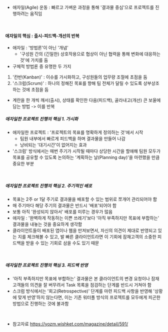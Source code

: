 
- 애자일(Agile) 운동 : 빠르고 가벼운 과정을 통해 '결과물 중심'으로 프로젝트를 진행하려는 움직임

<br>

#### **애자일의 핵심 : 출시-피드백-개선의 반복**
- 애자일 : '방법론'이 아닌 '개념'
    - '구성원 간의 (긴밀한) 상호작용으로 협상이 아닌 협력을 통해 변화에 대응하는 것'에 가치를 둠
- 구체적 방법론 중 유명한 두 가지

1) '칸반(Kanban)' : 이슈를 가시화하고, 구성원들의 업무량 조절에 초점을 둠
2) '스크럼(Scrum)' : 하나의 정해진 목표를 향해 팀 전체가 달릴 수 있도록 상부상조하는 것에 초점을 둠

- 계란을 한 개씩 깨서(출시), 상태를 확인한 다음(피드백), 골라내고(개선) 큰 보울에 담는 방법
-> 이를 반복

##### **애자일한 프로젝트 진행의 핵심 1. 가시화**
- 애자일한 프로젝트 : '프로젝트의 목표를 명확하게 정의하는 것'에서 시작
    - 팀원 내부에서 빠르게 피드백을 하며 결과물을 만들어 나감
    - 낭비되는 '대기시간'이 없어지는 효과
- '스크럼' 방식에서는 매번 주기가 시작될 때마다 상당한 시간을 할애해 팀원 모두가 목표를 공유할 수 있도록 논의하는 '계획하는 날(Planning day)'을 마련했을 만큼 중요한 부분

<br>	

##### **애자일한 프로젝트 진행의 핵심 2. 주기적인 배포**
- 목표는 2주 or 1달 주기로 결과물을 배포할 수 있는 범위로 쪼개어 관리되어야 함
- 매 주기마다 해당 주기의 결과물은 반드시 '배포'되어야 함
- 보통 아직 '완성되지 않아서' 배포를 미루는 경우가 많음
- 애자일 : '완벽하게 작동하는 이쁜 쓰레기'보다 '아직 부족하지만 목표에 부합하는' 결과물을 내놓는 것을 중요하게 생각함
- 클라이언트들이 배포된 앱이나 웹을 만져보면서, 자신의 의견이 제대로 반영되고 있는 지를 체크해볼 수 있고, 발 빠른 클라이언트라면 이 기회에 잠재고객의 소중한 피드백을 받을 수 있는 기회로 삼을 수도 있기 때문

<br>

##### **애자일한 프로젝트 진행의 핵심 3. 피드백 반영**
- '아직 부족하지만 목표에 부합하는' 결과물은 본 클라이언트의 변경 요청이나 잠재고객들의 의견을 잘 버무려서 Task 목록을 점검하는 단계를 반드시 거쳐야 함
- 스크럼 방식에서는 '회고(Retrospective)' 단계를 마련
피드백 사항을 반영해 '상황에 맞게 반영'하지 않는다면, 이는 기존 워터폴 방식의 프로젝트를 모두에게 피곤한 방법으로 진행하는 것에 불과함

<br>

- 참고자료
https://yozm.wishket.com/magazine/detail/591/